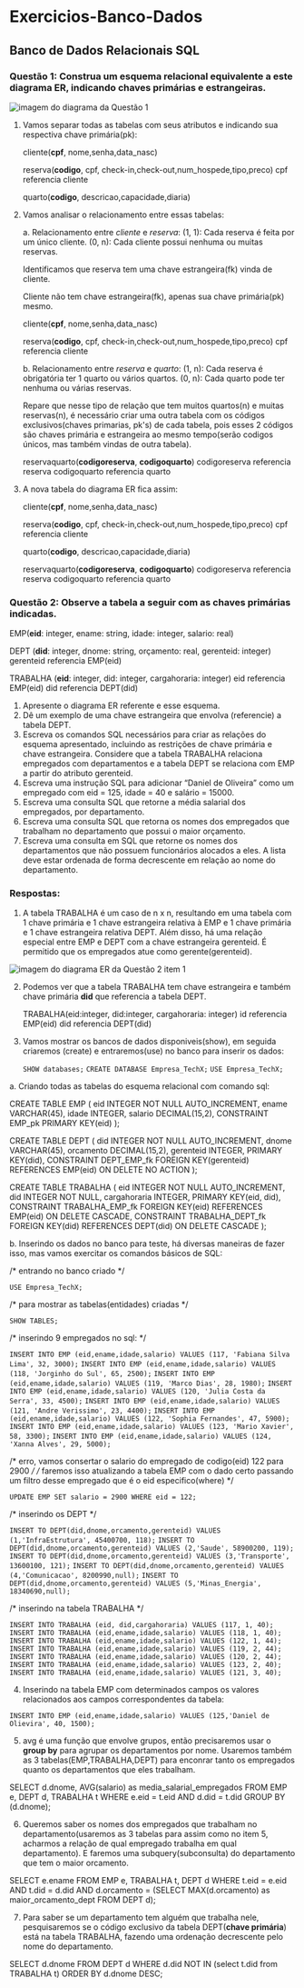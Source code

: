 # Exercicios-Banco-Dados
## Banco de Dados Relacionais SQL

### Questão 1: Construa um esquema relacional equivalente a este diagrama ER, indicando chaves primárias e estrangeiras.

![imagem do diagrama da Questão 1](https://raw.githubusercontent.com/alessandradocouto/Exercicios-Banco-Dados/master/Q_BD.png)


1. Vamos separar todas as tabelas com seus atributos e indicando sua respectiva chave primária(pk):

	cliente(**cpf**, nome,senha,data_nasc)

	reserva(**codigo**, cpf, check-in,check-out,num_hospede,tipo,preco)
	    cpf referencia cliente

	quarto(**codigo**, descricao,capacidade,diaria)


2. Vamos analisar o relacionamento entre essas tabelas:

	a. Relacionamento entre *cliente* e *reserva*:
        (1, 1): Cada reserva é feita por um único cliente.
	    (0, n): Cada cliente possui nenhuma ou muitas reservas. 	
		
	Identificamos que reserva tem uma chave estrangeira(fk) vinda de cliente.
	
    Cliente não tem chave estrangeira(fk), apenas sua chave primária(pk) mesmo.
        
    cliente(**cpf**, nome,senha,data_nasc)

    reserva(**codigo**, cpf, check-in,check-out,num_hospede,tipo,preco)
        cpf referencia cliente

	b. Relacionamento entre *reserva* e *quarto*:
	(1, n): Cada reserva é obrigatória ter 1 quarto ou vários quartos.
	(0, n): Cada quarto pode ter nenhuma ou várias reservas.
		
	Repare que nesse tipo de relação que tem muitos quartos(n) e muitas reservas(n), é necessário criar uma outra tabela com os códigos exclusivos(chaves primarias, pk's) de cada tabela, pois esses 2 códigos são chaves primária e estrangeira ao mesmo tempo(serão codigos únicos, mas também vindas de outra tabela).
	
    reservaquarto(**codigoreserva**, **codigoquarto**)
        codigoreserva referencia reserva
        codigoquarto referencia quarto

3. A nova tabela do diagrama ER fica assim:

    cliente(**cpf**, nome,senha,data_nasc)

    reserva(**codigo**, cpf, check-in,check-out,num_hospede,tipo,preco)
	    cpf referencia cliente

    quarto(**codigo**, descricao,capacidade,diaria)

    reservaquarto(**codigoreserva**, **codigoquarto**)
        codigoreserva referencia reserva
        codigoquarto referencia quarto
        




### Questão 2: Observe a tabela a seguir com as chaves primárias indicadas. 

EMP(**eid**: integer, ename: string, idade: integer, salario: real)

DEPT (**did**: integer, dnome: string, orçamento: real, gerenteid: integer)
    gerenteid referencia EMP(eid)

TRABALHA (**eid**: integer, did: integer, cargahoraria: integer)
    eid referencia EMP(eid)
    did referencia DEPT(did)


1. Apresente o diagrama ER referente e esse esquema.
2. Dê um exemplo de uma chave estrangeira que envolva (referencie) a tabela DEPT.
3. Escreva os comandos SQL necessários para criar as relações do esquema apresentado, incluindo as restrições de chave primária e chave estrangeira. Considere que a tabela TRABALHA relaciona empregados com departamentos e a tabela DEPT se relaciona com EMP a partir do atributo gerenteid. 
4. Escreva uma instrução SQL para adicionar “Daniel de Oliveira” como um empregado com eid = 125, idade = 40 e salário = 15000. 
5. Escreva uma consulta SQL que retorne a média salarial dos empregados, por
departamento. 
6. Escreva uma consulta SQL que retorna os nomes dos empregados que trabalham no departamento que possui o maior orçamento. 
7. Escreva uma consulta em SQL que retorne os nomes dos departamentos que não
possuem funcionários alocados a eles. A lista deve estar ordenada de forma
decrescente em relação ao nome do departamento. 


### Respostas:

1. A tabela TRABALHA é um caso de n x n, resultando em uma tabela com 1 chave primária e 1 chave estrangeira relativa à EMP e 1 chave primária e 1 chave estrangeira relativa DEPT.
Além disso, há uma relação especial entre EMP e DEPT com a chave estrangeira gerenteid. É permitido que os empregados atue como gerente(gerenteid).

![imagem do diagrama ER da Questão 2 item 1](https://raw.githubusercontent.com/alessandradocouto/Exercicios-Banco-Dados/master/Q2-1.png)


2. Podemos ver que a tabela TRABALHA tem chave estrangeira e também chave primária **did** que referencia a tabela DEPT.

    TRABALHA(eid:integer, did:integer, cargahoraria: integer)
	    id referencia EMP(eid)
	    did referencia DEPT(did)


3. Vamos mostrar os bancos de dados disponiveis(show), em seguida criaremos (create) e entraremos(use) no banco para inserir os dados:

    `SHOW databases;`
    `CREATE DATABASE Empresa_TechX;`
    `USE Empresa_TechX;`


a. Criando todas as tabelas do esquema relacional com comando sql:

CREATE TABLE EMP (
    eid INTEGER NOT NULL AUTO_INCREMENT,
    ename VARCHAR(45),
    idade INTEGER,
    salario DECIMAL(15,2),
    CONSTRAINT EMP_pk PRIMARY KEY(eid)
);

CREATE TABLE DEPT (
    did INTEGER NOT NULL AUTO_INCREMENT,
    dnome VARCHAR(45),
   orcamento DECIMAL(15,2),
   gerenteid INTEGER,
    PRIMARY KEY(did),
    CONSTRAINT DEPT_EMP_fk FOREIGN KEY(gerenteid) REFERENCES EMP(eid) ON DELETE NO ACTION
);

CREATE TABLE TRABALHA (
    eid INTEGER NOT NULL AUTO_INCREMENT,
    did INTEGER NOT NULL,
    cargahoraria INTEGER,
    PRIMARY KEY(eid, did),
    CONSTRAINT TRABALHA_EMP_fk FOREIGN KEY(eid) REFERENCES EMP(eid) ON DELETE CASCADE,
    CONSTRAINT TRABALHA_DEPT_fk FOREIGN KEY(did) REFERENCES DEPT(did) ON DELETE CASCADE
);


b. Inserindo os dados no banco para teste, há diversas maneiras de fazer isso, mas vamos exercitar os comandos básicos de SQL:


/* entrando no banco criado */

`USE Empresa_TechX;`

/* para mostrar as tabelas(entidades) criadas */

`SHOW TABLES;`

/* inserindo 9 empregados no sql: */

`INSERT INTO EMP (eid,ename,idade,salario) VALUES (117, 'Fabiana Silva Lima', 32, 3000);`
`INSERT INTO EMP (eid,ename,idade,salario) VALUES (118, 'Jorginho do Sul', 65, 2500);`
`INSERT INTO EMP (eid,ename,idade,salario) VALUES (119, 'Marco Dias', 28, 1980);`
`INSERT INTO EMP (eid,ename,idade,salario) VALUES (120, 'Julia Costa da Serra', 33, 4500);`
`INSERT INTO EMP (eid,ename,idade,salario) VALUES (121, 'Andre Verissimo', 23, 4400);`
`INSERT INTO EMP (eid,ename,idade,salario) VALUES (122, 'Sophia Fernandes', 47, 5900);`
`INSERT INTO EMP (eid,ename,idade,salario) VALUES (123, 'Mario Xavier', 58, 3300);`
`INSERT INTO EMP (eid,ename,idade,salario) VALUES (124, 'Xanna Alves', 29, 5000);`

/* erro, vamos consertar o salario do empregado de codigo(eid) 122 para 2900 */
/* faremos isso atualizando a tabela  EMP com o dado certo passando um filtro desse empregado que é o eid especifico(where) */

`UPDATE EMP SET salario = 2900 WHERE eid = 122;`

/* inserindo os DEPT  */

`INSERT TO DEPT(did,dnome,orcamento,gerenteid) VALUES (1,'InfraEstrutura', 45400700, 118);`
`INSERT TO DEPT(did,dnome,orcamento,gerenteid) VALUES (2,'Saude', 58900200, 119);`
`INSERT TO DEPT(did,dnome,orcamento,gerenteid) VALUES (3,'Transporte', 13600100, 121);`
`INSERT TO DEPT(did,dnome,orcamento,gerenteid) VALUES (4,'Comunicacao', 8200990,null);`
`INSERT TO DEPT(did,dnome,orcamento,gerenteid) VALUES (5,'Minas_Energia', 18340690,null);`

/*  inserindo na tabela TRABALHA */ 

`INSERT INTO TRABALHA (eid, did,cargahoraria) VALUES (117, 1, 40);`
`INSERT INTO TRABALHA (eid,ename,idade,salario) VALUES (118, 1, 40);`
`INSERT INTO TRABALHA (eid,ename,idade,salario) VALUES (122, 1, 44);`
`INSERT INTO TRABALHA (eid,ename,idade,salario) VALUES (119, 2, 44);`
`INSERT INTO TRABALHA (eid,ename,idade,salario) VALUES (120, 2, 44);`
`INSERT INTO TRABALHA (eid,ename,idade,salario) VALUES (123, 2, 40);`
`INSERT INTO TRABALHA (eid,ename,idade,salario) VALUES (121, 3, 40);`



4. Inserindo na tabela EMP com determinados campos os valores relacionados aos campos correspondentes da tabela:

`INSERT INTO EMP (eid,ename,idade,salario) VALUES (125,'Daniel de Olievira', 40, 1500);`



5. avg é uma função que envolve grupos, então precisaremos usar o **group by** para agrupar os departamentos por nome. Usaremos também as 3 tabelas(EMP,TRABALHA,DEPT) para enconrar tanto os empregados quanto os departamentos que eles trabalham.

SELECT 
	d.dnome,  AVG(salario) as media_salarial_empregados
FROM 
	EMP e, DEPT d, TRABALHA t
WHERE 
	e.eid = t.eid
AND 
	d.did = t.did
GROUP BY 
	(d.dnome);



6. Queremos saber os nomes dos empregados que trabalham no departamento(usaremos as 3 tabelas para assim como no item 5, acharmos a relação de qual empregado trabalha em qual departamento).
E faremos uma subquery(subconsulta) do departamento que tem o maior orcamento.


SELECT 
	e.ename
FROM 
	EMP e, TRABALHA t, DEPT d
WHERE 
	t.eid = e.eid 
AND 
	t.did = d.did
AND 
	d.orcamento =  (SELECT MAX(d.orcamento)  as maior_orcamento_dept  FROM DEPT d);


7. Para saber se um departamento tem alguém que trabalha nele, pesquisaremos se o código exclusivo da tabela DEPT(**chave primária**) está na tabela TRABALHA, fazendo uma ordenação decrescente pelo nome do departamento.

SELECT
	d.dnome
FROM
	DEPT d
WHERE
	d.did NOT IN (select t.did from TRABALHA t)
ORDER BY d.dnome DESC;

